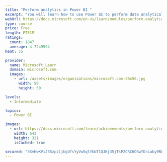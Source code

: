 ```yaml
---
title: "Perform analytics in Power BI "
excerpt: "You will learn how to use Power BI to perform data analytical functions, how to identify outliers in your data, how to group data together, and how to bin data for analysis. You will also learn how to perform time series analysis. Finally, you will work with advanced analytic features of Power BI, such as Quick Insights, AI Insights, and the Analyze feature."
webUrl: https://docs.microsoft.com/en-us/learn/modules/perform-analytics-power-bi/
type: course
price: Free
length: PT51M
ratings:
  count: 1847
  average: 4.7249594
heat: 55

provider:
  name: Microsoft Learn
  domain: microsoft.com
  images:
    - url: /assets/images/organizations/microsoft.com-50x50.jpg
      width: 50
      height: 50

levels:
  - Intermediate

topics:
  - Power BI

images:
  - url: https://docs.microsoft.com/learn/achievements/perform-analytics-power-bi-social.png
    width: 643
    height: 321
    isCached: true

secured: "3XvhwKViJS5zpz1jbgUfsYyVw5qlYkbT1QJKj35jTsPZCRC6OSwYDniaby9RWdvFHmS3OFpGbfsAFpndrmPY1JDBKrQETj+GXwqWzlGNn22cCCMHLAwMM/HhUZGouQoI9O67v1W3jR3UFJG1k8OSsdLEqY7ikL9cZlEyb1nNy70lhwo3aa9QupAFKt/eAiXR/y2/clvvVJmt+KygGmJ1MUDB3Nk78UpIHkrscydmMYWIq5OjRXGWLZZXLyktQjDAzFSFPUnWxARdnpe/jn77dSZVnVeelNW5ak8DJAENwx0KRUI7qXt/bDBqvyQ6EGo0b6hLh87sbOYhmnIOIzyIhAXcARYz78BNlNImMcyhyDAeON/ea+iXqzarK/pfDNKS0cLV5Jc2b0nj0MqZIZc0u/I4lH/jK4LUjkNb2n4SxKQ=;IxLXU9n9aMkI7eGp3yZ1Bg=="
---
```


